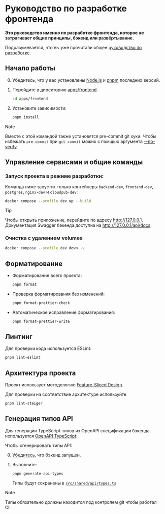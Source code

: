 # Руководство по разработке фронтенда

**Это руководство именно по разработке фронтенда, которое не затрагивает общие принципы, бэкенд или развёртывание.**

Подразумевается, что вы уже прочитали общее [руководство по разработке](../../../docs/CONTRIBUTING.md).

## Начало работы

0. Убедитесь, что у вас установлены [Node.js](https://nextjs.org) и [pnpm](https://pnpm.io) последних версий.

1. Перейдите в директорию [apps/frontend](../).

   ```sh
   cd apps/frontend
   ```

2. Установите зависимости:

   ```sh
   pnpm install
   ```

> [!NOTE]
> Вместе с этой командой также установятся pre-commit git хуки. Чтобы избежать `pre-commit` при `git commit` можно с помщью аргумента [--no-verify](https://git-scm.com/docs/githooks#_pre_commit).

## Управление сервисами и общие команды

### Запуск проекта в режиме разработки:

Команда ниже запустит только контейнеры `backend-dev`, `frontend-dev`, `postgres`, `nginx-dev` и `cloudpub-dev`:

```sh
docker compose --profile dev up --build
```

> [!TIP]
> Чтобы открыть приложение, перейдите по адресу http://127.0.0.1. Документация Swagger бэкенда доступна на http://127.0.0.1/api/docs.

### Очистка с удалением volumes

```sh
docker compose --profile dev down -v
```

## Форматирование

- Форматирование всего проекта:

  ```sh
  pnpm format
  ```

- Проверка форматирования без изменений:

  ```sh
  pnpm format-prettier-check
  ```

- Автоматическое исправление форматирования:

  ```sh
  pnpm format-prettier-write
  ```

## Линтинг

Для проверки кода используется ESLint:

```sh
pnpm lint-eslint
```

## Архитектура проекта

Проект использует методологию [Feature-Sliced Design](./ARCHITECTURE.md).

Для проверки на соответствие архитектуре используйте:

```sh
pnpm lint-steiger
```

## Генерация типов API

Для генерации TypeScript-типов из OpenAPI спецификации бэкенда используется [OpenAPI TypeScript](https://openapi-ts.dev):

Чтобы сгенерировать типы API:

0. [Убедитесь](#запуск-проекта-в-режиме-разработки), что бэкенд запущен.

1. Выполните:

   ```sh
   pnpm generate-api-types
   ```

   Типы будут сохранены в [`src/shared/api/types.ts`](../src/shared/api/types.ts)

> [!NOTE]
> Типы обязательно должны находится под контролем git чтобы работал CI.

